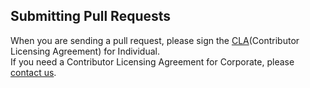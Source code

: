 ## Submitting Pull Requests

When you are sending a pull request, please sign the [CLA](https://cla-assistant.io/kakao/hbase-region-inspector)(Contributor Licensing Agreement) for Individual.  
If you need a Contributor Licensing Agreement for Corporate, please [contact us](mailto:oss@kakaocorp.com).

